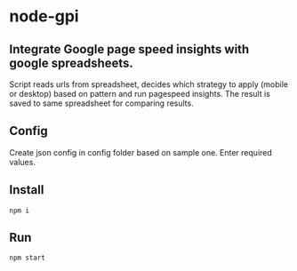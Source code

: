 # node-gpi

## Integrate Google page speed insights with google spreadsheets.

Script reads urls from spreadsheet, decides which strategy to apply (mobile or desktop) based on pattern and run pagespeed insights. The result is saved to same spreadsheet for comparing results.

## Config
Create json config in config folder based on sample one. Enter required values.

## Install

```npm i```

## Run

```npm start```
